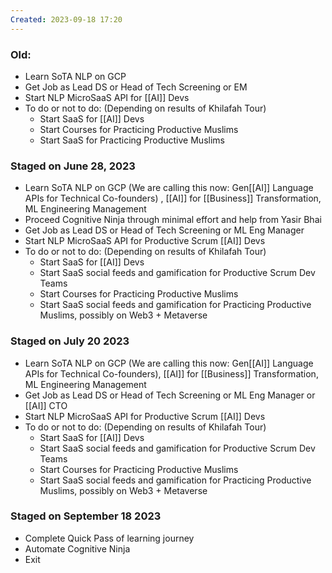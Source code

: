 ```yaml
---
Created: 2023-09-18 17:20
---
```

### Old:
- Learn SoTA NLP on GCP
- Get Job as Lead DS or Head of Tech Screening or EM
- Start NLP MicroSaaS API for [[AI]] Devs
- To do or not to do: (Depending on results of Khilafah Tour)
    - Start SaaS for [[AI]] Devs
    - Start Courses for Practicing Productive Muslims
    - Start SaaS for Practicing Productive Muslims


### Staged on June 28, 2023
- Learn SoTA NLP on GCP (We are calling this now: Gen[[AI]] Language APIs for Technical Co-founders) , [[AI]] for [[Business]] Transformation, ML Engineering Management
- Proceed Cognitive Ninja through minimal effort and help from Yasir Bhai
- Get Job as Lead DS or Head of Tech Screening or ML Eng Manager
- Start NLP MicroSaaS API for Productive Scrum [[AI]] Devs
- To do or not to do: (Depending on results of Khilafah Tour)
    - Start SaaS for [[AI]] Devs
    - Start SaaS social feeds and gamification for Productive Scrum Dev Teams
    - Start Courses for Practicing Productive Muslims
    - Start SaaS social feeds and gamification for Practicing Productive Muslims, possibly on Web3 + Metaverse

### Staged on July 20 2023
- Learn SoTA NLP on GCP (We are calling this now: Gen[[AI]] Language APIs for Technical Co-founders), [[AI]] for [[Business]] Transformation, ML Engineering Management
- Get Job as Lead DS or Head of Tech Screening or ML Eng Manager or [[AI]] CTO
- Start NLP MicroSaaS API for Productive Scrum [[AI]] Devs
- To do or not to do: (Depending on results of Khilafah Tour)
    - Start SaaS for [[AI]] Devs
    - Start SaaS social feeds and gamification for Productive Scrum Dev Teams
    - Start Courses for Practicing Productive Muslims
    - Start SaaS social feeds and gamification for Practicing Productive Muslims, possibly on Web3 + Metaverse

### Staged on September 18 2023
- Complete Quick Pass of learning journey
- Automate Cognitive Ninja
- Exit
